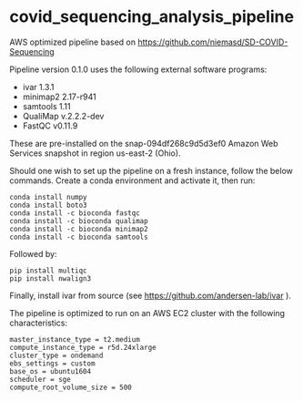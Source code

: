 # covid_sequencing_analysis_pipeline
AWS optimized pipeline based on https://github.com/niemasd/SD-COVID-Sequencing 

Pipeline version 0.1.0 uses the following external software programs:

* ivar 1.3.1
* minimap2 2.17-r941
* samtools 1.11
* QualiMap v.2.2.2-dev
* FastQC v0.11.9

These are pre-installed on the snap-094df268c9d5d3ef0 Amazon Web Services snapshot in region us-east-2 (Ohio).

Should one wish to set up the pipeline on a fresh instance, follow the below commands.
Create a conda environment and activate it, then run:

```
conda install numpy 
conda install boto3
conda install -c bioconda fastqc
conda install -c bioconda qualimap
conda install -c bioconda minimap2
conda install -c bioconda samtools
```

Followed by:
```
pip install multiqc
pip install nwalign3
```

Finally, install ivar from source (see https://github.com/andersen-lab/ivar ).

The pipeline is optimized to run on an AWS EC2 cluster with the following characteristics:
```
master_instance_type = t2.medium
compute_instance_type = r5d.24xlarge
cluster_type = ondemand
ebs_settings = custom
base_os = ubuntu1604
scheduler = sge
compute_root_volume_size = 500
```
